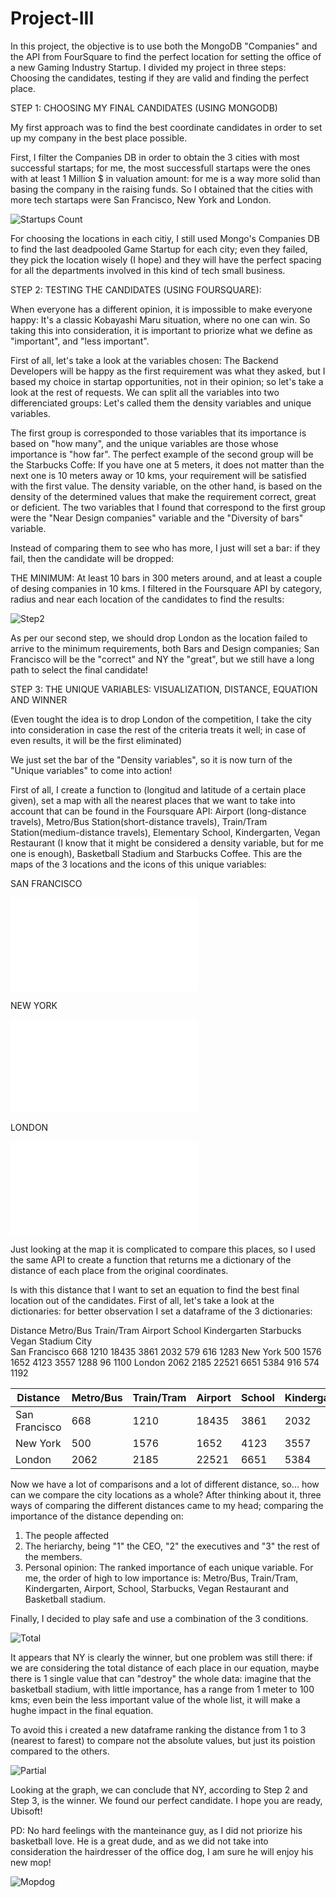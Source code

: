 # Project-III

In this project, the objective is to use both the MongoDB "Companies" and the API from FourSquare to find the perfect location for setting the office of a new Gaming Industry Startup. I divided my project in three steps: Choosing the candidates, testing if they are valid and finding the perfect place. 

STEP 1: CHOOSING MY FINAL CANDIDATES (USING MONGODB)

My first approach was to find the best coordinate candidates in order to set up my company in the best place possible. 

First, I filter the Companies DB in order to obtain the 3 cities with most successful startaps; for me, the most successfull startaps were the ones with at least 1 Million $ in valuation amount: for me is a way more solid than basing the company in the raising funds. So I obtained that the cities with more tech startaps were San Francisco, New York and London. 

![Startups Count](./Images/Startups.png)

For choosing the locations in each citiy, I still used Mongo's Companies DB to find the last deadpooled Game Startup for each city; even they failed, they pick the location wisely (I hope) and they will have the perfect spacing for all the departments involved in this kind of tech small business. 

STEP 2: TESTING THE CANDIDATES (USING FOURSQUARE):

When everyone has a different opinion, it is impossible to make everyone happy: It's a classic Kobayashi Maru situation, where no one can win. So taking this into consideration, it is important to priorize what we define as "important", and "less important".

First of all, let's take a look at the variables chosen: The Backend Developers will be happy as the first requirement was what they asked, but I based my choice in startap opportunities, not in their opinion; so let's take a look at the rest of requests. 
We can split all the variables into two differenciated groups: Let's called them the density variables and unique variables. 

The first group is corresponded to those variables that its importance is based on "how many", and the unique variables are those whose importance is "how far". The perfect example of the second group will be the Starbucks Coffe: If you have one at 5 meters, it does not matter than the next one is 10 meters away or 10 kms, your requirement will be satisfied with the first value. The density variable, on the other hand, is based on the density of the determined values that make the requirement correct, great or deficient. 
The two variables that I found that correspond to the first group were the "Near Design companies" variable and the "Diversity of bars" variable. 

Instead of comparing them to see who has more, I just will set a bar: if they fail, then the candidate will be dropped: 

THE MINIMUM: At least 10 bars in 300 meters around, and at least a couple of desing companies in 10 kms. I filtered in the Foursquare API by category, radius and near each location of the candidates to find the results: 

![Step2](./Images/Step2.png)

As per our second step, we should drop London as the location failed to arrive to the minimum requirements, both Bars and Design companies; San Francisco will be the "correct" and NY the "great", but we still have a long path to select the final candidate!

STEP 3: THE UNIQUE VARIABLES: VISUALIZATION, DISTANCE, EQUATION AND WINNER

(Even tought the idea is to drop London of the competition, I take the city into consideration in case the rest of the criteria treats it well; in case of even results, it will be the first eliminated)

We just set the bar of the "Density variables", so it is now turn of the "Unique variables" to come into action! 

First of all, I create a function to (longitud and latitude of a certain place given), set a map with all the nearest places that we want to take into account that can be found in the Foursquare API: Airport (long-distance travels), Metro/Bus Station(short-distance travels), Train/Tram Station(medium-distance travels), Elementary School, Kindergarten, Vegan Restaurant (I know that it might be considered a density variable, but for me one is enough), Basketball Stadium and Starbucks Coffee. This are the maps of the 3 locations and the icons of this unique variables: 

SAN FRANCISCO

![SF](./Images/sf.html)

NEW YORK

![NY](./Images/ny.html)

LONDON

![LON](./Images/lon.html)


Just looking at the map it is complicated to compare this places, so I used the same API to create a function that returns me a dictionary of the distance of each place from the original coordinates. 

Is with this distance that I want to set an equation to find the best final location out of the candidates. First of all, let's take a look at the dictionaries: for better observation I set a dataframe of the 3 dictionaries: 


Distance	Metro/Bus	Train/Tram	Airport	School	Kindergarten	Starbucks	Vegan	Stadium
City								
San Francisco	668	1210	18435	3861	2032	579	616	1283
New York	500	1576	1652	4123	3557	1288	96	1100
London	2062	2185	22521	6651	5384	916	574	1192

| Distance |  Metro/Bus | Train/Tram | Airport | School | Kindergarten | Starbucks | Vegan | Stadium |
| --- | --- | --- | --- | --- | --- | --- | --- | --- |
| San Francisco | 668 | 1210 | 18435 | 3861 | 2032 | 579| 616 | 1283 |
| New York| 500 | 1576 | 1652 | 4123 | 3557 | 1288 | 96 | 1283 |
| London | 2062 | 2185 | 22521 | 6651 | 5384 | 916 | 574 | 1192 |

Now we have a lot of comparisons and a lot of different distance, so... how can we compare the city locations as a whole? After thinking about it, three ways of comparing the different distances came to my head; comparing the importance of the distance depending on:  
1. The people affected
2. The heriarchy, being "1" the CEO, "2" the executives and "3" the rest of the members. 
3. Personal opinion: The ranked importance of each unique variable. For me, the order of high to low importance is: Metro/Bus, Train/Tram, Kindergarten, Airport, School, Starbucks, Vegan Restaurant and Basketball stadium. 

Finally, I decided to play safe and use a combination of the 3 conditions. 

![Total](./Images/Total.png)

It appears that NY is clearly the winner, but one problem was still there: if we are considering the total distance of each place in our equation, maybe there is 1 single value that can "destroy" the whole data: imagine that the basketball stadium, with little importance, has a range from 1 meter to 100 kms; even bein the less important value of the whole list, it will make a hughe impact in the final equation. 

To avoid this i created a new dataframe ranking the distance from 1 to 3 (nearest to farest) to compare not the absolute values, but just its poistion compared to the others. 

![Partial](./Images/Partial.png)


Looking at the graph, we can conclude that NY, according to Step 2 and Step 3, is the winner. We found our perfect candidate. I hope you are ready, Ubisoft!


PD: No hard feelings with the manteinance guy, as I did not priorize his basketball love. He is a great dude, and as we did not take into consideration the hairdresser of the office dog, I am sure he will enjoy his new mop!

![Mopdog](./Images/Mopdog.jfif)